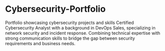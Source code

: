 # Cybersecurity-Portfolio
Portfolio showcasing cybersecurity projects and skills
Certified Cybersecurity Analyst with a background in DevOps Sales, specializing in network security and incident response. Combining technical expertise with strong communication skills to bridge the gap between security requirements and business needs.
